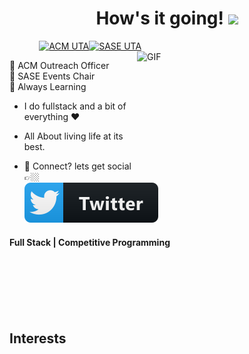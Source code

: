 <h1 align="center"> How's it going! <img src="https://emojis.slackmojis.com/emojis/images/1531849430/4246/blob-sunglasses.gif?1531849430" width="30"/></h1>

&nbsp;&nbsp;&nbsp;&nbsp;&nbsp;&nbsp;&nbsp;&nbsp;&nbsp;&nbsp;&nbsp;&nbsp;[![ACM UTA](https://img.shields.io/badge/ACM_UTA-%230077B5.svg?style=for-the-badge&logo=data:image/png;base64,BASE64_ENCODED_IMAGE)](https://www.acmuta.com/)[![SASE UTA](https://img.shields.io/badge/SASE_UTA-%2385d297.svg?style=for-the-badge)](https://www.utasase.org/)
<img align="right" alt="GIF" height="200px" width="300px" src="https://media2.giphy.com/media/v1.Y2lkPTc5MGI3NjExYXZudW50ZzY1Z3ZsMTRpcms3MTBtMXV1OTBoeWdrdWJkbHIzcWhmaiZlcD12MV9pbnRlcm5hbF9naWZfYnlfaWQmY3Q9Zw/l46CqxtAEdguUgC2I/giphy.gif" /> <br>
<p align="center">
<!--   <h3> :) </h3> -->
</p>

 
  🫧 ACM Outreach Officer<br>
  🌱 SASE Events Chair<br>
  💬 Always Learning<br>
 
 - I do fullstack and a bit of everything :heart:
 
 - All About living life at its best.
 
 - 💬 Connect? lets get social 👉🏼[<img src="https://raw.githubusercontent.com/8bithemant/8bithemant/master/svg/social/twitter.svg" >](https://twitter.com/_hemant_joshi)
 
 <p align="center">
  <h4> Full Stack | Competitive Programming </h4>
   </p>
<br>
<br>
<br>
<br>
<br>

## Interests



<!--
**petertrxn/petertrxn** is a ✨ _special_ ✨ repository because its `README.md` (this file) appears on your GitHub profile.

Here are some ideas to get you started:

- 🔭 I’m currently working on ...
- 🌱 I’m currently learning ...
- 👯 I’m looking to collaborate on ...
- 🤔 I’m looking for help with ...
- 💬 Ask me about ...
- 📫 How to reach me: ...
- 😄 Pronouns: ...
- ⚡ Fun fact: ...
-->
